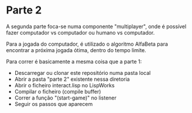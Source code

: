 # Parte 2

A segunda parte foca-se numa componente "multiplayer", onde é possível fazer computador vs computador ou humano vs computador. 

Para a jogada do computador, é utilizado o algoritmo AlfaBeta para encontrar a próxima jogada ótima, dentro do tempo limite.

Para correr é basicamente a mesma coisa que a parte 1: 
- Descarregar ou clonar este repositório numa pasta local 
- Abrir a pasta "parte 2" existente nessa diretoria
- Abrir o ficheiro interact.lisp no LispWorks 
- Compilar o ficheiro (compile buffer)
- Correr a função "(start-game)" no listener
- Seguir os passos que aparecem